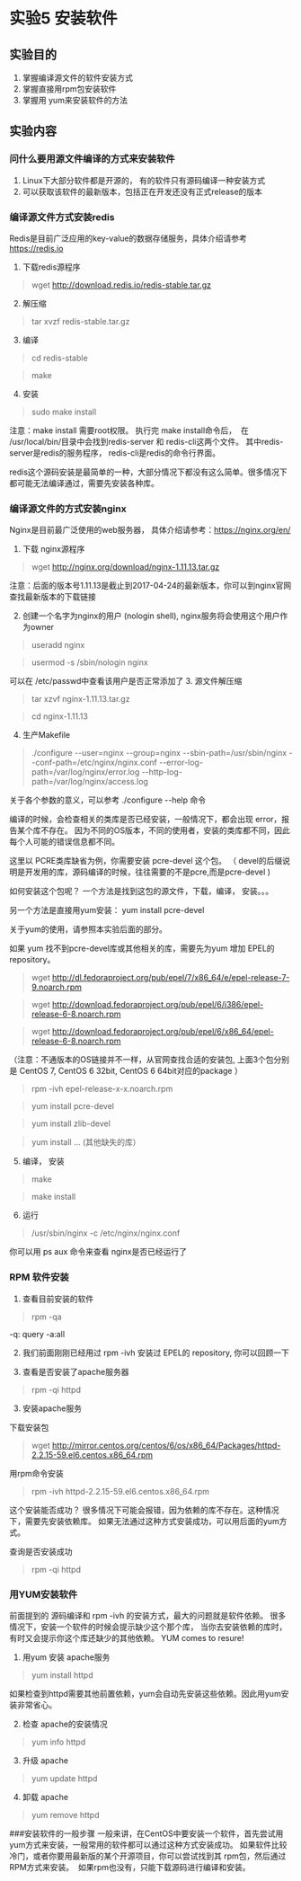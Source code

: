 # 实验5 安装软件
## 实验目的
1. 掌握编译源文件的软件安装方式
2. 掌握直接用rpm包安装软件
3. 掌握用 yum来安装软件的方法
## 实验内容
### 问什么要用源文件编译的方式来安装软件
1. Linux下大部分软件都是开源的， 有的软件只有源码编译一种安装方式
2. 可以获取该软件的最新版本，包括正在开发还没有正式release的版本

### 编译源文件方式安装redis
Redis是目前广泛应用的key-value的数据存储服务，具体介绍请参考 https://redis.io
1. 下载redis源程序
> wget http://download.redis.io/redis-stable.tar.gz
2. 解压缩
> tar xvzf redis-stable.tar.gz
3. 编译
> cd redis-stable

> make
4. 安装 
> sudo make install 

注意：make install 需要root权限。 
执行完 make install命令后，  在 /usr/local/bin/目录中会找到redis-server 和 redis-cli这两个文件。 其中redis-server是redis的服务程序， redis-cli是redis的命令行界面。

redis这个源码安装是最简单的一种，大部分情况下都没有这么简单。很多情况下都可能无法编译通过，需要先安装各种库。

### 编译源文件的方式安装nginx
Nginx是目前最广泛使用的web服务器， 具体介绍请参考：https://nginx.org/en/
1. 下载 nginx源程序
> wget http://nginx.org/download/nginx-1.11.13.tar.gz    

注意：后面的版本号1.11.13是截止到2017-04-24的最新版本，你可以到nginx官网查找最新版本的下载链接

2. 创建一个名字为nginx的用户 (nologin shell),  nginx服务将会使用这个用户作为owner
> useradd nginx

> usermod -s /sbin/nologin nginx

可以在 /etc/passwd中查看该用户是否正常添加了
3. 源文件解压缩
> tar xzvf nginx-1.11.13.tar.gz

> cd nginx-1.11.13 
4. 生产Makefile
> ./configure --user=nginx --group=nginx --sbin-path=/usr/sbin/nginx --conf-path=/etc/nginx/nginx.conf --error-log-path=/var/log/nginx/error.log --http-log-path=/var/log/nginx/access.log

关于各个参数的意义，可以参考 ./configure --help 命令

编译的时候，会检查相关的类库是否已经安装，一般情况下，都会出现 error，报告某个库不存在。 因为不同的OS版本，不同的使用者，安装的类库都不同，因此每个人可能的错误信息都不同。

这里以 PCRE类库缺省为例，你需要安装 pcre-devel 这个包。  （ devel的后缀说明是开发用的库，源码编译的时候，往往需要的不是pcre,而是pcre-devel )

如何安装这个包呢？ 一个方法是找到这包的源文件，下载，编译， 安装。。。  

另一个方法是直接用yum安装： yum install pcre-devel 

关于yum的使用，请参照本实验后面的部分。 

如果 yum 找不到pcre-devel库或其他相关的库，需要先为yum 增加 EPEL的repository。

> wget http://dl.fedoraproject.org/pub/epel/7/x86_64/e/epel-release-7-9.noarch.rpm 

> wget http://download.fedoraproject.org/pub/epel/6/i386/epel-release-6-8.noarch.rpm

> wget http://download.fedoraproject.org/pub/epel/6/x86_64/epel-release-6-8.noarch.rpm
 
 （注意：不通版本的OS链接并不一样，从官网查找合适的安装包, 上面3个包分别是 CentOS 7, CentOS 6 32bit, CentOS 6 64bit对应的package ）
 
> rpm -ivh epel-release-x-x.noarch.rpm

> yum install pcre-devel

> yum install zlib-devel

> yum install ... (其他缺失的库）
5. 编译， 安装
> make 

> make install

6. 运行
> /usr/sbin/nginx -c /etc/nginx/nginx.conf

你可以用 ps aux 命令来查看 nginx是否已经运行了

### RPM 软件安装
1. 查看目前安装的软件
> rpm -qa   

-q: query  -a:all

2. 我们前面刚刚已经用过 rpm -ivh 安装过 EPEL的 repository, 你可以回顾一下

2. 查看是否安装了apache服务器
> rpm -qi httpd

3. 安装apache服务

下载安装包
> wget http://mirror.centos.org/centos/6/os/x86_64/Packages/httpd-2.2.15-59.el6.centos.x86_64.rpm

用rpm命令安装
> rpm -ivh httpd-2.2.15-59.el6.centos.x86_64.rpm

这个安装能否成功？ 很多情况下可能会报错，因为依赖的库不存在。这种情况下，需要先安装依赖库。 
如果无法通过这种方式安装成功，可以用后面的yum方式。

查询是否安装成功
> rpm -qi httpd

### 用YUM安装软件
前面提到的 源码编译和 rpm -ivh 的安装方式，最大的问题就是软件依赖。 很多情况下，安装一个软件的时候会提示缺少这个那个库， 当你去安装依赖的库时，有时又会提示你这个库还缺少的其他依赖。 YUM comes to resure!

1. 用yum 安装 apache服务
> yum install httpd

如果检查到httpd需要其他前置依赖，yum会自动先安装这些依赖。因此用yum安装非常省心。

2. 检查 apache的安装情况
> yum info httpd

3. 升级 apache
> yum update httpd

4. 卸载 apache
> yum remove httpd


###安装软件的一般步骤
一般来讲，在CentOS中要安装一个软件，首先尝试用yum方式来安装，一般常用的软件都可以通过这种方式安装成功。 如果软件比较冷门，或者你要用最新版的某个开源项目，你可以尝试找到其 rpm包，然后通过RPM方式来安装。  如果rpm也没有，只能下载源码进行编译和安装。








